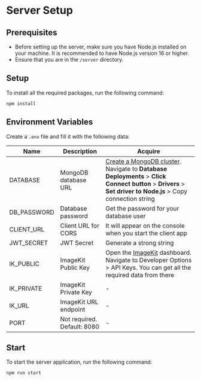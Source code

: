 # Server Setup

## Prerequisites

- Before setting up the server, make sure you have Node.js installed on your machine. It is recommended to have Node.js version 16 or higher. 
- Ensure that you are in the `/server` directory.

## Setup

To install all the required packages, run the following command:

```
npm install
```

## Environment Variables

Create a `.env` file and fill it with the following data:

| Name        | Description                   | Acquire                                                                                                                                                                                                    |
| ----------- |-------------------------------|------------------------------------------------------------------------------------------------------------------------------------------------------------------------------------------------------------|
| DATABASE    | MongoDB database URL          | [Create a MongoDB cluster](https://www.mongodb.com/docs/guides/atlas/cluster/). Navigate to **Database Deployments** > **Click Connect button** > **Drivers** > **Set driver to Node.js** > Copy connection string |
| DB_PASSWORD | Database password             | Get the password for your database user                                                                                                                                                                    |
| CLIENT_URL  | Client URL for CORS           | It will appear on the console when you start the client app                                                                                                                                                 |
| JWT_SECRET  | JWT Secret                    | Generate a strong string                                                                                                                                                                                   |
| IK_PUBLIC   | ImageKit Public Key           | Open the [ImageKit](https://imagekit.io/) dashboard. Navigate to Developer Options > API Keys. You can get all the required data from there                                                                 |
| IK_PRIVATE  | ImageKit Private Key          | -                                                                                                                                                                                                          |
| IK_URL      | ImageKit URL endpoint         | -                                                                                                                                                                                                          |
| PORT        | Not required. Default: 8080 | -                                                                                                                                                                                                          |

## Start

To start the server application, run the following command:

```
npm run start
```